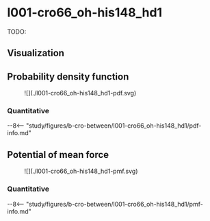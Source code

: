 # l001-cro66_oh-his148_hd1

TODO:

## Visualization

<div id="l001-view" class="mol-container"></div>

<script>
document.addEventListener('DOMContentLoaded', (event) => {
    const viewer = molstar.Viewer.create('l001-view', {
        layoutIsExpanded: false,
        layoutShowControls: false,
        layoutShowRemoteState: false,
        layoutShowSequence: true,
        layoutShowLog: false,
        layoutShowLeftPanel: false,
        viewportShowExpand: true,
        viewportShowSelectionMode: true,
        viewportShowAnimation: false,
        pdbProvider: 'rcsb',
    }).then(viewer => {
        // viewer.loadStructureFromUrl("/analysis/005-rogfp-glh-md/data/traj/frame_106403.pdb", "pdb");
        viewer.loadSnapshotFromUrl("/misc/002-molstar-states/l001.molj", "molj");
    });
});
</script>

## Probability density function

<figure markdown>
![](./l001-cro66_oh-his148_hd1-pdf.svg)
</figure>

### Quantitative

--8<-- "study/figures/b-cro-between/l001-cro66_oh-his148_hd1/pdf-info.md"

## Potential of mean force

<figure markdown>
![](./l001-cro66_oh-his148_hd1-pmf.svg)
</figure>

### Quantitative

--8<-- "study/figures/b-cro-between/l001-cro66_oh-his148_hd1/pmf-info.md"
